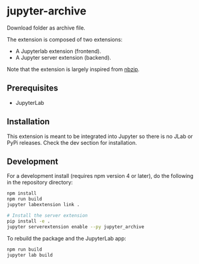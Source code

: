 # jupyter-archive

Download folder as archive file.

The extension is composed of two extensions:

- A Jupyterlab extension (frontend).
- A Jupyter server extension (backend).

Note that the extension is largely inspired from [nbzip](https://github.com/data-8/nbzip).

## Prerequisites

- JupyterLab

## Installation

This extension is meant to be integrated into Jupyter so there is no JLab or PyPi releases. Check the dev section for installation.

## Development

For a development install (requires npm version 4 or later), do the following in the repository directory:

```bash
npm install
npm run build
jupyter labextension link .

# Install the server extension
pip install -e .
jupyter serverextension enable --py jupyter_archive
```

To rebuild the package and the JupyterLab app:

```bash
npm run build
jupyter lab build
```
